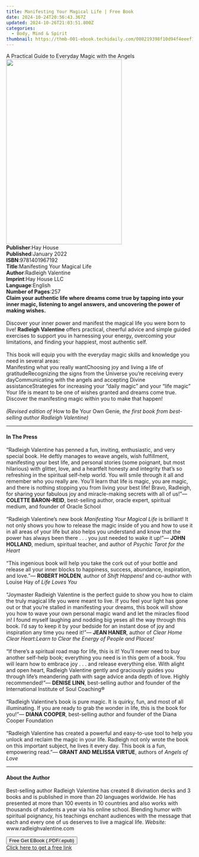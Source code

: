 ```yaml
---
title: Manifesting Your Magical Life | Free Book
date: 2024-10-24T20:56:43.367Z
updated: 2024-10-26T21:03:51.800Z
categories:
  - Body, Mind & Spirit
thumbnail: https://thmb-001-ebook.techidaily.com/008219398f10d94f4eeef18e66dc8034c641e390b29bd177a32a069ec4650431.jpg
---
```

<main id="book-container">
  <div class="flex flex-col">
    <div class="book-brief flex-1 py-6 px-4 sm:p-6 md:py-10 md:px-8">
      <!-- brief-->
      <div class="book-brief-main">
        A Practical Guide to Everyday Magic with the Angels
      </div>
    </div>
    <div
      class="book-meta-info flex-1 grid gap-4 col-start-1 col-end-3 row-start-1 sm:mb-6 sm:grid-cols-4 lg:gap-6 lg:col-start-2 lg:row-end-6 lg:row-span-6 lg:mb-0"
    >
      <div
        class="book-meta-info-left place-content-center mt-4 p-4 text-sm leading-6 col-start-2 col-span-2 dark:text-slate-400"
      >
        <img
          class="w-full h-500 object-cover rounded-lg sm:h-255 sm:col-span-2 lg:col-span-full"
          src="https://img-001-ebook.techidaily.com/080540e4e142558aedc2d402630ae7c45f2342b02a71117bf4b3b02c0b23b4a4.jpg"
          alt=""
          width="312"
          height="500"
        />
      </div>
      <div
        class="book-meta-info-right mt-2 col-start-1 row-start-2 col-span-3 self-center"
      >
        <!-- meta data  -->
        <div class="flex flex-col px-4 md:px-8">
          <div class="flex-1">
            <strong>Publisher</strong>:<span class="px-2">Hay House</span>
          </div>
          <div class="flex-1">
            <strong>Published</strong>:<span class="px-2">January 2022</span>
          </div>
          <div class="flex-1">
            <strong>ISBN</strong>:<span class="px-2">9781401967192</span>
          </div>
          <div class="flex-1">
            <strong>Title</strong>:<span class="px-2"
              >Manifesting Your Magical Life</span
            >
          </div>
          <div class="flex-1">
            <strong>Author</strong>:<span class="px-2">Radleigh Valentine</span>
          </div>
          <div class="flex-1">
            <strong>Imprint</strong>:<span class="px-2">Hay House LLC</span>
          </div>
          <div class="flex-1">
            <strong>Language</strong>:<span class="px-2">English</span>
          </div>
          <div class="flex-1">
            <strong>Number of Pages</strong>:<span class="px-2">257</span>
          </div>
        </div>
      </div>
    </div>
    <div class="book-description flex-1 py-6 px-4 sm:p-6 md:py-10 md:px-8">
      <div class="book-description-main">
        <div accordion-content="" id="description">
          <b
            >Claim your authentic life where dreams come true by tapping into
            your inner magic, listening to angel answers, and uncovering the
            power of making wishes.</b
          ><br /><br />Discover your inner power and manifest the magical life
          you were born to live! <b>Radleigh Valentine</b> offers practical,
          cheerful advice and simple guided exercises to support you in
          harnessing your energy, overcoming your limitations, and finding your
          happiest, most authentic self.<br />&nbsp;<br />This book will equip
          you with the everyday magic skills and knowledge you need in several
          areas:<br />Manifesting what you really wantChoosing joy and living a
          life of gratitudeRecognizing the signs from the Universe you’re
          receiving every dayCommunicating with the angels and accepting Divine
          assistanceStrategies for increasing your “daily magic” and your “life
          magic”&nbsp;<br />Your life is meant to be one of wishes granted and
          dreams come true. Discover the manifesting magic within you to make
          that happen!<br />&nbsp;<br /><i>(Revised edition of </i>How to Be
          Your Own Genie<i
            >, the first book from best-selling author Radleigh Valentine)</i
          >
        </div>
        <div class="accordion-fader"></div>
      </div>
    </div>
    <div class="book-excerpts flex-1 py-6 px-4 sm:p-6 md:py-10 md:px-8">
      <!-- excerpts-->
      <div class="book-excerpts-main">
        <hr />
        <h4 class="placeholder placeholder-heading">
          <span>In The Press</span>
        </h4>
        <p>
          “Radleigh Valentine has penned a fun, inviting, enthusiastic, and very
          special book. He deftly manages to weave angels, wish fulfillment,
          manifesting your best life, and personal stories (some poignant, but
          most hilarious) with glitter, love, and a heartfelt honesty and
          integrity that’s so refreshing in the spiritual self-help world. You
          will smile through it all and remember who you really are. You’ll
          learn that life is magic, you are magic, and there is nothing stopping
          you from living your best life! Bravo, Radleigh, for sharing your
          fabulous joy and miracle-making secrets with all of us!”—
          <b>COLETTE BARON-REID</b>, best-selling author, oracle expert,
          spiritual medium, and founder of Oracle School<br /><br />“Radleigh
          Valentine’s new book <i>Manifesting Your Magical Life</i> is
          brilliant! It not only shows you how to release the magic inside of
          you and how to use it in all areas of your life but also helps you
          understand and know that the power has always been there . . . you
          just needed to wake it up!”— <b>JOHN HOLLAND</b>, medium, spiritual
          teacher, and author of
          <i>Psychic Tarot for the Heart<br /><br /></i>“This ingenious book
          will help you take the cork out of your bottle and release all your
          inner blocks to happiness, success, abundance, inspiration, and
          love.”— <b>ROBERT HOLDEN</b>, author of <i>Shift Happens!</i> and
          co-author with Louise Hay of <i>Life Loves You<br /></i
          ><br />“Joymaster Radleigh Valentine is the perfect guide to show you
          how to claim the truly magical life you were meant to live. If you
          feel your light has gone out or that you’re stalled in manifesting
          your dreams, this book will show you how to wave your own personal
          magic wand and let the miracles flood in! I found myself laughing and
          nodding big yeses all the way through this book. I’d say to keep it by
          your bedside for an instant dose of joy and inspiration any time you
          need it!”— <b>JEAN HANER</b>, author of
          <i
            >Clear Home Clear Heart:Learn to Clear the Energy of People and
            Places!</i
          ><br /><br />“If there’s a spiritual road map for life, this is it!
          You’ll never need to buy another self-help book; everything you need
          is in this gem of a book. You will learn how to embrace joy . . . and
          release everything else. With alight and open heart, Radleigh
          Valentine gently and graciously guides you through life’s meandering
          path with sage advice anda depth of love. Highly recommended!”—
          <b>DENISE LINN</b>, best-selling author and founder of the
          International Institute of Soul Coaching®<br /><br />“Radleigh
          Valentine’s book is pure magic. It is quirky, fun, and most of all
          illuminating. If you are ready to grab the wonder in life, this is the
          book for you!”— <b>DIANA COOPER</b>, best-selling author and founder
          of the Diana Cooper Foundation<br /><br />“Radleigh Valentine has
          created a powerful and easy-to-use tool to help you unlock and reclaim
          the magic in your life. Radleigh not only wrote the book on this
          important subject, he lives it every day. This book is a fun,
          empowering read.”— <b>GRANT AND MELISSA VIRTUE</b>, authors of
          <i>Angels of Love</i>
        </p>
      </div>
    </div>
    <div class="book-about-author flex-1 py-6 px-4 sm:p-6 md:py-10 md:px-8">
      <!-- about author-->
      <div class="book-main-author-main">
        <hr />
        <h4 class="placeholder placeholder-heading">
          <span>About the Author</span>
        </h4>
        <p>
          Best-selling author Radleigh Valentine has created 8 divination decks
          and 3 books and is published in more than 20 languages worldwide. He
          has presented at more than 100 events in 10 countries and also works
          with thousands of students a year via his online school. Blending
          humor with spiritual poignancy, his teachings enchant audiences with
          the message that each and every one of us deserves to live a magical
          life. <i>Website:</i> www.radleighvalentine.com
        </p>
      </div>
    </div>
    <div class="book-free-get flex-1 py-6 px-4 sm:p-6 md:py-10 md:px-8">
      <button
        id="btn-free-get"
        class="bg-blue-500 hover:bg-blue-700 text-white font-bold py-2 px-4 rounded"
      >
        Free Get EBook (.PDF/.epub)
      </button>
      <div id="countdown-display" class="px-2 text-lg mt-2"></div>
      <a
        id="free-link"
        class="hidden bg-blue-500 hover:bg-blue-700 text-white font-bold py-2 px-4 rounded"
        href="https://www.ebooks.com/en-us/book/210306951/manifesting-your-magical-life/radleigh-valentine/"
        target="_blank"
        >Click here to get a free link</a
      >
    </div>
    <script>
      let countdownTime = 0;
      let countdownInterval = null;
      document
        .getElementById('btn-free-get')
        .addEventListener('click', startCountdown);
      function startCountdown() {
        countdownTime = new Date().getTime() + 60000 * 3;
        countdownInterval = setInterval(updateCountdown, 1000);
        document.getElementById('btn-free-get').disabled = true;
        document
          .getElementById('btn-free-get')
          .classList.add('bg-gray-500', 'cursor-not-allowed');
      }
      function updateCountdown() {
        let currentTime = new Date().getTime();
        let timeLeft = countdownTime - currentTime;
        let secondsLeft = Math.floor(timeLeft / 1000);
        document.getElementById('countdown-display').innerHTML =
          `Remaining time: ${secondsLeft} seconds.`;
        if (secondsLeft <= 0) {
          clearInterval(countdownInterval);
          document.getElementById('btn-free-get').classList.add('hidden');
          document.getElementById('free-link').classList.remove('hidden');
          document.getElementById('countdown-display').innerHTML = '';
        }
      }
    </script>
  </div>
</main>

<ins class="adsbygoogle"
      style="display:block"
      data-ad-client="ca-pub-7571918770474297"
      data-ad-slot="8358498916"
      data-ad-format="auto"
      data-full-width-responsive="true"></ins>
    